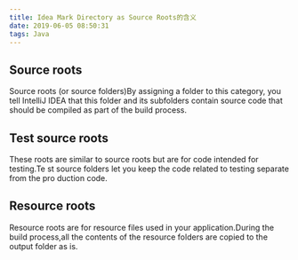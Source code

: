 ```yaml
---
title: Idea Mark Directory as Source Roots的含义
date: 2019-06-05 08:50:31
tags: Java
---
```

## Source roots
Source roots (or source folders)By assigning a folder to this category, you tell IntelliJ IDEA that this folder and its subfolders contain source code that should be compiled as part of the build process.

## Test source roots
These roots are similar to source roots but are for code intended for testing.Te
st source folders let you keep the code related to testing separate from the pro
duction code.

## Resource roots
Resource roots are for resource files used in your application.During the build process,all the contents of the resource folders are copied to the output folder as is.

